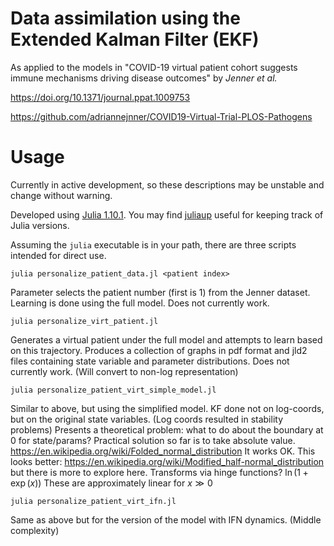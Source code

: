 # Data assimilation using the Extended Kalman Filter (EKF)

As applied to the models in "COVID-19 virtual patient cohort suggests immune mechanisms driving disease outcomes" by _Jenner et al._

https://doi.org/10.1371/journal.ppat.1009753

https://github.com/adriannejnner/COVID19-Virtual-Trial-PLOS-Pathogens

# Usage

Currently in active development, so these descriptions may be unstable and change without warning.

Developed using [Julia 1.10.1](https://julialang.org/downloads/). You may find [juliaup](https://github.com/JuliaLang/juliaup) useful for keeping track of Julia versions.

Assuming the `julia` executable is in your path, there are three scripts intended for direct use.

```
julia personalize_patient_data.jl <patient index>
```

Parameter selects the patient number (first is 1) from the Jenner dataset. Learning is done using the full model. Does not currently work.


```
julia personalize_virt_patient.jl 
```

Generates a virtual patient under the full model and attempts to learn based on this trajectory. Produces a collection of graphs in pdf format and jld2 files containing state variable and parameter distributions. Does not currently work. (Will convert to non-log representation)

```
julia personalize_patient_virt_simple_model.jl 
```

Similar to above, but using the simplified model. KF done not on log-coords, but on the original state variables. (Log coords resulted in stability problems) Presents a theoretical problem: what to do about the boundary at 0 for state/params? Practical solution so far is to take absolute value. https://en.wikipedia.org/wiki/Folded_normal_distribution It works OK. This looks better: https://en.wikipedia.org/wiki/Modified_half-normal_distribution but there is more to explore here. Transforms via hinge functions? $\ln(1+\exp(x))$ These are approximately linear for $x \gg 0$

```
julia personalize_patient_virt_ifn.jl 
```

Same as above but for the version of the model with IFN dynamics. (Middle complexity)